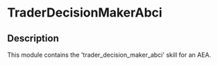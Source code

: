 # TraderDecisionMakerAbci

## Description

This module contains the 'trader_decision_maker_abci' skill for an AEA.
